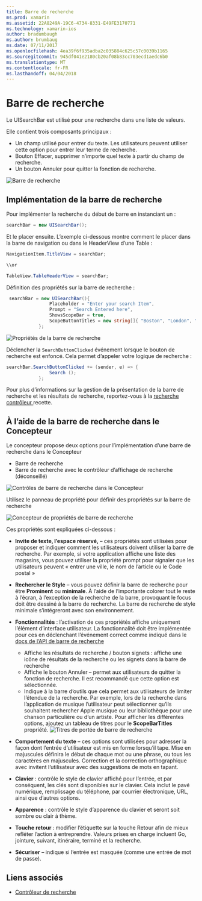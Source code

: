 ```yaml
---
title: Barre de recherche
ms.prod: xamarin
ms.assetid: 22A8249A-19C6-4734-8331-E49FE3170771
ms.technology: xamarin-ios
author: bradumbaugh
ms.author: brumbaug
ms.date: 07/11/2017
ms.openlocfilehash: 4ea39f6f935adba2c035884c625c57c0039b1165
ms.sourcegitcommit: 945df041e2180cb20af08b83cc703ecd1aedc6b0
ms.translationtype: MT
ms.contentlocale: fr-FR
ms.lasthandoff: 04/04/2018
---
```

# <a name="search-bar"></a>Barre de recherche

Le UISearchBar est utilisé pour une recherche dans une liste de valeurs. 

Elle contient trois composants principaux : 

- Un champ utilisé pour entrer du texte. Les utilisateurs peuvent utiliser cette option pour entrer leur terme de recherche.
- Bouton Effacer, supprimer n’importe quel texte à partir du champ de recherche.
- Un bouton Annuler pour quitter la fonction de recherche.

![Barre de recherche](searchbar-images/image1.png)

## <a name="implementing-the-search-bar"></a>Implémentation de la barre de recherche

Pour implémenter la recherche du début de barre en instanciant un :

```csharp
searchBar = new UISearchBar();
```

Et le placer ensuite. L’exemple ci-dessous montre comment le placer dans la barre de navigation ou dans le HeaderView d’une Table :

```csharp
NavigationItem.TitleView = searchBar;

\\or

TableView.TableHeaderView = searchBar;
```

Définition des propriétés sur la barre de recherche :

```csharp
 searchBar = new UISearchBar(){
                Placeholder = "Enter your search Item",
                Prompt = "Search Entered here",
                ShowsScopeBar = true,
                ScopeButtonTitles = new string[]{ "Boston", "London", "SF" },
            };
```

![Propriétés de la barre de recherche](searchbar-images/image6.png)

Déclencher la `SearchButtonClicked` événement lorsque le bouton de recherche est enfoncé. Cela permet d’appeler votre logique de recherche :

```csharp
searchBar.SearchButtonClicked += (sender, e) => {
                Search ();
            };
```

Pour plus d’informations sur la gestion de la présentation de la barre de recherche et les résultats de recherche, reportez-vous à la [recherche contrôleur ](https://developer.xamarin.com/recipes/ios/content_controls/search-controller/) recette.

## <a name="using-the-search-bar-in-the-designer"></a>À l’aide de la barre de recherche dans le Concepteur

Le concepteur propose deux options pour l’implémentation d’une barre de recherche dans le Concepteur

- Barre de recherche
- Barre de recherche avec le contrôleur d’affichage de recherche (déconseillé)

![Contrôles de barre de recherche dans le Concepteur](searchbar-images/image2.png)

Utilisez le panneau de propriété pour définir des propriétés sur la barre de recherche

![Concepteur de propriétés de barre de recherche](searchbar-images/image3.png)

Ces propriétés sont expliquées ci-dessous :

- **Invite de texte, l’espace réservé,** – ces propriétés sont utilisées pour proposer et indiquer comment les utilisateurs doivent utiliser la barre de recherche. Par exemple, si votre application affiche une liste des magasins, vous pouvez utiliser la propriété prompt pour signaler que les utilisateurs peuvent « entrer une ville, le nom de l’article ou le Code postal »
- **Rechercher le Style** – vous pouvez définir la barre de recherche pour être **Prominent** ou **minimale**. À l’aide de l’importante colorer tout le reste à l’écran, à l’exception de la recherche de la barre, provoquant le focus doit être dessiné à la barre de recherche. La barre de recherche de style minimale s’intégreront avec son environnement.
- **Fonctionnalités** : l’activation de ces propriétés affiche uniquement l’élément d’interface utilisateur. La fonctionnalité doit être implémentée pour ces en déclenchant l’événement correct comme indiqué dans le [docs de l’API de barre de recherche](https://developer.xamarin.com/api/type/UIKit.UISearchBar/)
    - Affiche les résultats de recherche / bouton signets : affiche une icône de résultats de la recherche ou les signets dans la barre de recherche
    - Affiche le bouton Annuler – permet aux utilisateurs de quitter la fonction de recherche. Il est recommandé que cette option est sélectionnée.
    - Indique à la barre d’outils que cela permet aux utilisateurs de limiter l’étendue de la recherche. Par exemple, lors de la recherche dans l’application de musique l’utilisateur peut sélectionner qu’ils souhaitent rechercher Apple musique ou leur bibliothèque pour une chanson particulière ou d’un artiste. Pour afficher les différentes options, ajoutez un tableau de titres pour le **ScopeBarTitles** propriété.
    ![Titres de portée de barre de recherche](searchbar-images/image4.png)

- **Comportement du texte** – ces options sont utilisées pour adresser la façon dont l’entrée d’utilisateur est mis en forme lorsqu’il tape. Mise en majuscules définira le début de chaque mot ou une phrase, ou tous les caractères en majuscules. Correction et la correction orthographique avec invitent l’utilisateur avec des suggestions de mots en tapant.
- **Clavier** : contrôle le style de clavier affiché pour l’entrée, et par conséquent, les clés sont disponibles sur le clavier. Cela inclut le pavé numérique, remplissage du téléphone, par courrier électronique, URL, ainsi que d’autres options.
- **Apparence** : contrôle le style d’apparence du clavier et seront soit sombre ou clair à thème.
- **Touche retour** : modifier l’étiquette sur la touche Retour afin de mieux refléter l’action à entreprendre. Valeurs prises en charge incluent Go, jointure, suivant, itinéraire, terminé et la recherche.
- **Sécuriser** – indique si l’entrée est masquée (comme une entrée de mot de passe).

## <a name="related-links"></a>Liens associés

- [Contrôleur de recherche](https://developer.xamarin.com/recipes/ios/content_controls/search-controller/)
